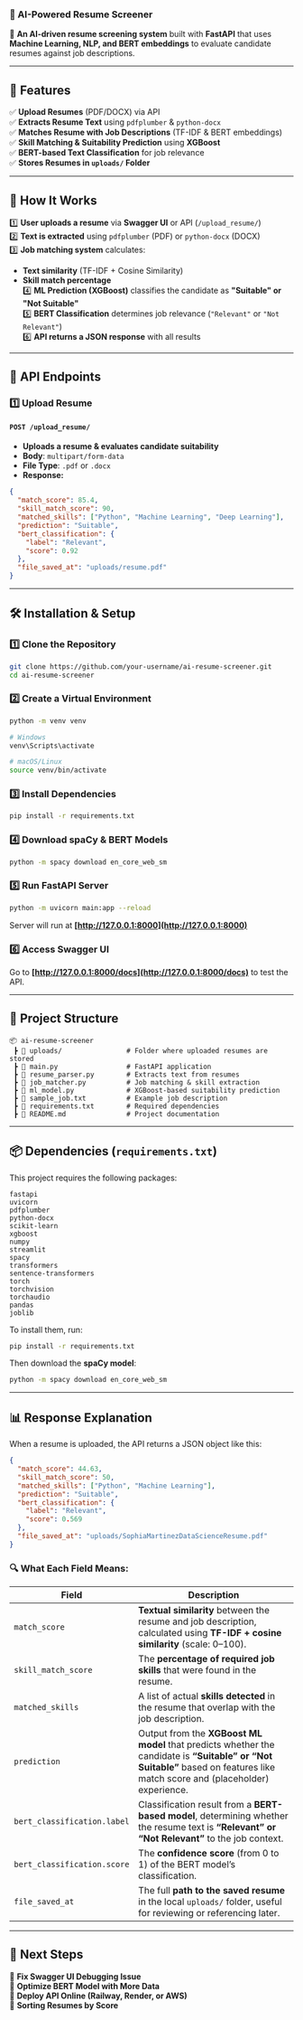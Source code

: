 ### **📄 AI-Powered Resume Screener**  

🚀 **An AI-driven resume screening system** built with **FastAPI** that uses **Machine Learning, NLP, and BERT embeddings** to evaluate candidate resumes against job descriptions.  

---

## **📌 Features**  
✅ **Upload Resumes** (PDF/DOCX) via API  
✅ **Extracts Resume Text** using `pdfplumber` & `python-docx`  
✅ **Matches Resume with Job Descriptions** (TF-IDF & BERT embeddings)  
✅ **Skill Matching & Suitability Prediction** using **XGBoost**  
✅ **BERT-based Text Classification** for job relevance  
✅ **Stores Resumes in `uploads/` Folder**  

---

## **🚀 How It Works**
1️⃣ **User uploads a resume** via **Swagger UI** or API (`/upload_resume/`)  
2️⃣ **Text is extracted** using `pdfplumber` (PDF) or `python-docx` (DOCX)  
3️⃣ **Job matching system** calculates:  
   - **Text similarity** (TF-IDF + Cosine Similarity)  
   - **Skill match percentage**  
4️⃣ **ML Prediction (XGBoost)** classifies the candidate as **"Suitable" or "Not Suitable"**  
5️⃣ **BERT Classification** determines job relevance (`"Relevant"` or `"Not Relevant"`)  
6️⃣ **API returns a JSON response** with all results  

---

## **📡 API Endpoints**
### **1️⃣ Upload Resume**
#### **`POST /upload_resume/`**
- **Uploads a resume & evaluates candidate suitability**  
- **Body**: `multipart/form-data`
- **File Type**: `.pdf` or `.docx`
- **Response:**
```json
{
  "match_score": 85.4,
  "skill_match_score": 90,
  "matched_skills": ["Python", "Machine Learning", "Deep Learning"],
  "prediction": "Suitable",
  "bert_classification": {
    "label": "Relevant",
    "score": 0.92
  },
  "file_saved_at": "uploads/resume.pdf"
}
```

---

## **🛠️ Installation & Setup**
### **1️⃣ Clone the Repository**
```bash
git clone https://github.com/your-username/ai-resume-screener.git
cd ai-resume-screener
```

### **2️⃣ Create a Virtual Environment**
```bash
python -m venv venv
```
```bash
# Windows
venv\Scripts\activate

# macOS/Linux
source venv/bin/activate
```

### **3️⃣ Install Dependencies**
```bash
pip install -r requirements.txt
```

### **4️⃣ Download spaCy & BERT Models**
```bash
python -m spacy download en_core_web_sm
```

### **5️⃣ Run FastAPI Server**
```bash
python -m uvicorn main:app --reload
```
Server will run at **[http://127.0.0.1:8000](http://127.0.0.1:8000)**

### **6️⃣ Access Swagger UI**
Go to **[http://127.0.0.1:8000/docs](http://127.0.0.1:8000/docs)** to test the API.

---

## **📂 Project Structure**
```
📦 ai-resume-screener
 ┣ 📂 uploads/                # Folder where uploaded resumes are stored
 ┣ 📜 main.py                 # FastAPI application
 ┣ 📜 resume_parser.py        # Extracts text from resumes
 ┣ 📜 job_matcher.py          # Job matching & skill extraction
 ┣ 📜 ml_model.py             # XGBoost-based suitability prediction
 ┣ 📜 sample_job.txt          # Example job description
 ┣ 📜 requirements.txt        # Required dependencies
 ┣ 📜 README.md               # Project documentation
```

---

## **📦 Dependencies (`requirements.txt`)**
This project requires the following packages:
```
fastapi
uvicorn
pdfplumber
python-docx
scikit-learn
xgboost
numpy
streamlit
spacy
transformers
sentence-transformers
torch
torchvision
torchaudio
pandas
joblib
```
To install them, run:
```bash
pip install -r requirements.txt
```
Then download the **spaCy model**:
```bash
python -m spacy download en_core_web_sm
```

---

## 📊 **Response Explanation**

When a resume is uploaded, the API returns a JSON object like this:

```json
{
  "match_score": 44.63,
  "skill_match_score": 50,
  "matched_skills": ["Python", "Machine Learning"],
  "prediction": "Suitable",
  "bert_classification": {
    "label": "Relevant",
    "score": 0.569
  },
  "file_saved_at": "uploads/SophiaMartinezDataScienceResume.pdf"
}
```

### 🔍 What Each Field Means:

| Field | Description |
|-------|-------------|
| `match_score` | **Textual similarity** between the resume and job description, calculated using **TF-IDF + cosine similarity** (scale: 0–100). |
| `skill_match_score` | The **percentage of required job skills** that were found in the resume. |
| `matched_skills` | A list of actual **skills detected** in the resume that overlap with the job description. |
| `prediction` | Output from the **XGBoost ML model** that predicts whether the candidate is **“Suitable” or “Not Suitable”** based on features like match score and (placeholder) experience. |
| `bert_classification.label` | Classification result from a **BERT-based model**, determining whether the resume text is **“Relevant” or “Not Relevant”** to the job context. |
| `bert_classification.score` | The **confidence score** (from 0 to 1) of the BERT model’s classification. |
| `file_saved_at` | The full **path to the saved resume** in the local `uploads/` folder, useful for reviewing or referencing later. |

---

## **🔮 Next Steps**
🔲 **Fix Swagger UI Debugging Issue**  
🔲 **Optimize BERT Model with More Data**  
🔲 **Deploy API Online (Railway, Render, or AWS)**  
🔲 **Sorting Resumes by Score** 
